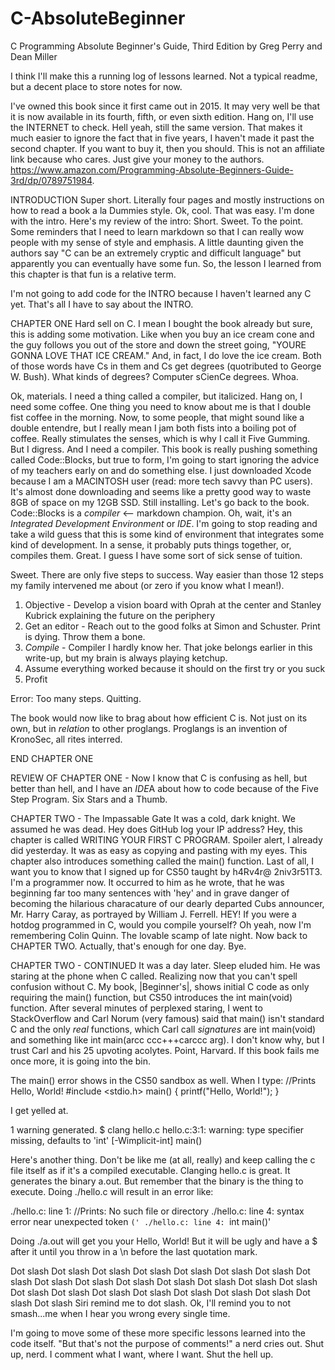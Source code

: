 # C-AbsoluteBeginner
C Programming Absolute Beginner's Guide, Third Edition by Greg Perry and Dean Miller

I think I'll make this a running log of lessons learned. Not a typical readme, but a decent place to store notes for now.

I've owned this book since it first came out in 2015. It may very well be that it is now available in its fourth, fifth, or even sixth edition. Hang on, I'll use the INTERNET to check. Hell yeah, still the same version. That makes it much easier to ignore the fact that in five years, I haven't made it past the second chapter. If you want to buy it, then you should. This is not an affiliate link because who cares. Just give your money to the authors. https://www.amazon.com/Programming-Absolute-Beginners-Guide-3rd/dp/0789751984.

INTRODUCTION
Super short. Literally four pages and mostly instructions on how to read a book a la Dummies style.
Ok, cool. That was easy. I'm done with the intro. Here's my review of the intro: Short. Sweet. To the point. Some reminders that I need to learn markdown so that I can really wow people with my sense of style and emphasis. A little daunting given the authors say "C can be an extremely cryptic and difficult language" but apparently you can eventually have some fun. So, the lesson I learned from this chapter is that fun is a relative term.

I'm not going to add code for the INTRO because I haven't learned any C yet. That's all I have to say about the INTRO.

CHAPTER ONE
Hard sell on C. I mean I bought the book already but sure, this is adding some motivation. Like when you buy an ice cream cone and the guy follows you out of the store and down the street going, "YOURE GONNA LOVE THAT ICE CREAM." And, in fact, I do love the ice cream. Both of those words have Cs in them and Cs get degrees (quotributed to George W. Bush). What kinds of degrees? Computer sCienCe degrees. Whoa.

Ok, materials. I need a thing called a compiler, but italicized. Hang on, I need some coffee. One thing you need to know about me is that I double fist coffee in the morning. Now, to some people, that might sound like a double entendre, but I really mean I jam both fists into a boiling pot of coffee. Really stimulates the senses, which is why I call it Five Gumming. But I digress. And I need a compiler. This book is really pushing something called Code::Blocks, but true to form, I'm going to start ignoring the advice of my teachers early on and do something else. I just downloaded Xcode because I am a MACINTOSH user (read: more tech savvy than PC users). It's almost done downloading and seems like a pretty good way to waste 8GB of space on my 12GB SSD. Still installing. Let's go back to the book. Code::Blocks is a *compiler* <-- markdown champion. Oh, wait, it's an *Integrated Development Environment* or *IDE*. I'm going to stop reading and take a wild guess that this is some kind of environment that integrates some kind of development. In a sense, it probably puts things together, or, compiles them. Great. I guess I have some sort of sick sense of tuition. 

Sweet. There are only five steps to success. Way easier than those 12 steps my family intervened me about (or zero if you know what I mean!).
1. Objective - Develop a vision board with Oprah at the center and Stanley Kubrick explaining the future on the periphery
2. Get an editor - Reach out to the good folks at Simon and Schuster. Print is dying. Throw them a bone.
3. *Compile* - Compiler I hardly know her. That joke belongs earlier in this write-up, but my brain is always playing ketchup.
4. Assume everything worked because it should on the first try or you suck
5. Profit

Error: Too many steps. Quitting.

The book would now like to brag about how efficient C is. Not just on its own, but in *relation* to other proglangs. Proglangs is an invention of KronoSec, all rites interred.

END CHAPTER ONE

REVIEW OF CHAPTER ONE - Now I know that C is confusing as hell, but better than hell, and I have an *IDE*A about how to code because of the Five Step Program. Six Stars and a Thumb.

CHAPTER TWO - The Impassable Gate
It was a cold, dark knight. We assumed he was dead. Hey does GitHub log your IP address?
Hey, this chapter is called WRITING YOUR FIRST C PROGRAM. Spoiler alert, I already did yesterday. It was as easy as copying and pasting with my eyes. This chapter also introduces something called the main() function. Last of all, I want you to know that I signed up for CS50 taught by h4Rv4r@ 2niv3r51T3. I'm a programmer now. It occurred to him as he wrote, that he was beginning far too many sentences with 'hey' and in grave danger of becoming the hilarious characature of our dearly departed Cubs announcer, Mr. Harry Caray, as portrayed by William J. Ferrell. HEY! If you were a hotdog programmed in C, would you compile yourself? Oh yeah, now I'm remembering Colin Quinn. The lovable scamp of late night. Now back to CHAPTER TWO. Actually, that's enough for one day. Bye.

CHAPTER TWO - CONTINUED
It was a day later. Sleep eluded him. He was staring at the phone when C called. Realizing now that you can't spell confusion without C. My book, |Beginner's|, shows initial C code as only requiring the main() function, but CS50 introduces the int main(void) function. After several minutes of perplexed staring, I went to StackOverflow and Carl Norum (very famous) said that main() isn't standard C and the only *real* functions, which Carl call *signatures* are int main(void) and something like int main(arcc ccc+++carccc arg). I don't know why, but I trust Carl and his 25 upvoting acolytes. Point, Harvard. If this book fails me once more, it is going into the bin.

The main() error shows in the CS50 sandbox as well. When I type:
//Prints Hello, World!
#include <stdio.h>
main()
{
    printf("Hello, World!");
}

I get yelled at. 

1 warning generated.
$ clang hello.c
hello.c:3:1: warning: type specifier missing, defaults to 'int' [-Wimplicit-int]
main()

Here's another thing. Don't be like me (at all, really) and keep calling the c file itself as if it's a compiled executable. Clanging hello.c is great. It generates the binary a.out. But remember that the binary is the thing to execute. Doing ./hello.c will result in an error like:

./hello.c: line 1: //Prints: No such file or directory
./hello.c: line 4: syntax error near unexpected token `('
./hello.c: line 4: `int main()'

Doing ./a.out will get you your Hello, World! But it will be ugly and have a $ after it until you throw in a \n before the last quotation mark.

Dot slash Dot slash Dot slash Dot slash Dot slash Dot slash Dot slash Dot slash Dot slash Dot slash Dot slash Dot slash Dot slash Dot slash Dot slash Dot slash Dot slash Dot slash Dot slash Dot slash Dot slash Dot slash Dot slash Dot slash Siri remind me to dot slash. Ok, I'll remind you to not smash...me when I hear you wrong every single time.

I'm going to move some of these more specific lessons learned into the code itself. "But that's not the purpose of comments!" a nerd cries out. Shut up, nerd. I comment what I want, where I want. Shut the hell up.
